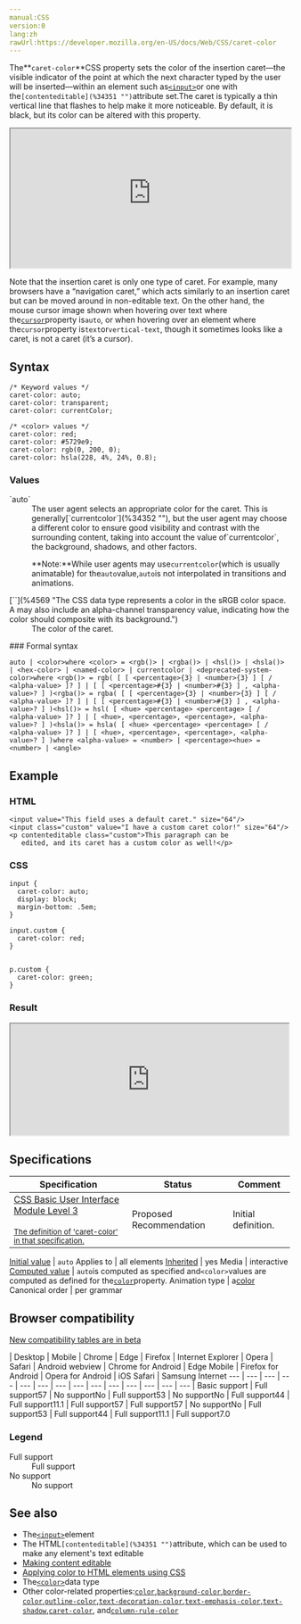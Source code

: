 ```yaml
---
manual:CSS
version:0
lang:zh
rawUrl:https://developer.mozilla.org/en-US/docs/Web/CSS/caret-color
---
```






The**`caret-color`**CSS property sets the color of the insertion caret—the visible indicator of the point at which the next character typed by the user will be inserted—within an element such as[`<input>`](%17158 "The HTML <input> element is used to create interactive controls for web-based forms in order to accept data from the user.")or one with the`[contenteditable](%34351 "")`attribute set.The caret is typically a thin vertical line that flashes to help make it more noticeable. By default, it is black, but its color can be altered with this property.

<iframe src='https://interactive-examples.mdn.mozilla.net/pages/css/caret-color.html' width='100%' height='250'></iframe>


Note that the insertion caret is only one type of caret. For example, many browsers have a “navigation caret,” which acts similarly to an insertion caret but can be moved around in non-editable text. On the other hand, the mouse cursor image shown when hovering over text where the[`cursor`](%33487 "The cursor CSS property specifies which mouse cursor to display when the mouse pointer is over an element.")property is`auto`, or when hovering over an element where the`cursor`property is`text`or`vertical-text`, though it sometimes looks like a caret, is not a caret (it’s a cursor).


## Syntax<a name="Syntax"></a>

```
/* Keyword values */
caret-color: auto;
caret-color: transparent;
caret-color: currentColor;

/* <color> values */
caret-color: red;
caret-color: #5729e9;
caret-color: rgb(0, 200, 0);
caret-color: hsla(228, 4%, 24%, 0.8);
```

### Values<a name="Values"></a>
<dl><dt id=''>`auto`</dt><dd>The user agent selects an appropriate color for the caret. This is generally[`currentcolor`](%34352 ""), but the user agent may choose a different color to ensure good visibility and contrast with the surrounding content, taking into account the value of`currentcolor`, the background, shadows, and other factors.

**Note:**While user agents may use`currentcolor`(which is usually animatable) for the`auto`value,`auto`is not interpolated in transitions and animations.


</dd><dt id=''>[`<color>`](%4569 "The <color> CSS data type represents a color in the sRGB color space. A <color> may also include an alpha-channel transparency value, indicating how the color should composite with its background.")</dt><dd>The color of the caret.</dd></dl>
### Formal syntax<a name="Formal_syntax"></a>

```
auto | <color>where <color> = <rgb()> | <rgba()> | <hsl()> | <hsla()> | <hex-color> | <named-color> | currentcolor | <deprecated-system-color>where <rgb()> = rgb( [ [ <percentage>{3} | <number>{3} ] [ / <alpha-value> ]? ] | [ [ <percentage>#{3} | <number>#{3} ] , <alpha-value>? ] )<rgba()> = rgba( [ [ <percentage>{3} | <number>{3} ] [ / <alpha-value> ]? ] | [ [ <percentage>#{3} | <number>#{3} ] , <alpha-value>? ] )<hsl()> = hsl( [ <hue> <percentage> <percentage> [ / <alpha-value> ]? ] | [ <hue>, <percentage>, <percentage>, <alpha-value>? ] )<hsla()> = hsla( [ <hue> <percentage> <percentage> [ / <alpha-value> ]? ] | [ <hue>, <percentage>, <percentage>, <alpha-value>? ] )where <alpha-value> = <number> | <percentage><hue> = <number> | <angle>
```

## Example<a name="Example"></a>

### HTML<a name="HTML"></a>

```
<input value="This field uses a default caret." size="64"/>
<input class="custom" value="I have a custom caret color!" size="64"/>
<p contenteditable class="custom">This paragraph can be
   edited, and its caret has a custom color as well!</p>
```

### CSS<a name="CSS"></a>

```
input {
  caret-color: auto;
  display: block;
  margin-bottom: .5em;
}

input.custom {
  caret-color: red;
}


p.custom {
  caret-color: green;
}
```

### Result<a name="Result"></a>


<iframe src='https://mdn.mozillademos.org/en-US/docs/Web/CSS/caret-color$samples/Example?revision=1362662' width='500' height='200'></iframe>



## Specifications<a name="Specifications"></a>

Specification | Status | Comment 
 ---  |  ---  |  ---  | 
[CSS Basic User Interface Module Level 3<br></br><small>The definition of &#39;caret-color&#39; in that specification.</small>](%29327 "") | Proposed Recommendation | Initial definition. 


[Initial value](%28552 "") | `auto` 
Applies to | all elements 
[Inherited](%28555 "") | yes 
Media | interactive 
[Computed value](%28556 "") | `auto`is computed as specified and`<color>`values are computed as defined for the[`color`](%28820 "The color CSS property sets the foreground color value of an element's text content and text decorations. It also sets the currentcolor value, which may be used as an indirect value on other properties, and is the default for other color properties, such as border-color.")property. 
Animation type | a[color](%28651 "Values of the <color> CSS data type are interpolated on each of their red, green, blue components, each handled as a real, floating-point number. Note that interpolation of colors happens in the alpha-premultiplied sRGBA color space to prevent unexpected grey colors to appear.") 
Canonical order | per grammar 


## Browser compatibility<a name="Browser_compatibility"></a>




[New compatibility tables are in beta<i></i>](%3360 "")

 | <abbr>Desktop<i></i></abbr> | <abbr>Mobile<i></i></abbr> 
 | <abbr>Chrome<i></i></abbr> | <abbr>Edge<i></i></abbr> | <abbr>Firefox<i></i></abbr> | <abbr>Internet Explorer<i></i></abbr> | <abbr>Opera<i></i></abbr> | <abbr>Safari<i></i></abbr> | <abbr>Android webview<i></i></abbr> | <abbr>Chrome for Android<i></i></abbr> | <abbr>Edge Mobile<i></i></abbr> | <abbr>Firefox for Android<i></i></abbr> | <abbr>Opera for Android<i></i></abbr> | <abbr>iOS Safari<i></i></abbr> | <abbr>Samsung Internet<i></i></abbr> 
 ---  |  ---  |  ---  |  ---  |  ---  |  ---  |  ---  |  ---  |  ---  |  ---  |  ---  |  ---  |  ---  |  ---  | 
Basic support | <abbr>Full support</abbr>57 | <abbr>No support</abbr>No | <abbr>Full support</abbr>53 | <abbr>No support</abbr>No | <abbr>Full support</abbr>44 | <abbr>Full support</abbr>11.1 | <abbr>Full support</abbr>57 | <abbr>Full support</abbr>57 | <abbr>No support</abbr>No | <abbr>Full support</abbr>53 | <abbr>Full support</abbr>44 | <abbr>Full support</abbr>11.1 | <abbr>Full support</abbr>7.0 


### Legend<a name="Legend"></a>
<dl><dt id=''><abbr>Full support</abbr></dt><dd>Full support</dd><dt id=''><abbr>No support</abbr></dt><dd>No support</dd></dl>










## See also<a name="See_also"></a>

* The[`<input>`](%17158 "The HTML <input> element is used to create interactive controls for web-based forms in order to accept data from the user.")element
* The HTML`[contenteditable](%34351 "")`attribute, which can be used to make any element&#39;s text editable
* [Making content editable](%34353 "")
* [Applying color to HTML elements using CSS](%29268 "")
* The[`<color>`](%4569 "The <color> CSS data type represents a color in the sRGB color space. A <color> may also include an alpha-channel transparency value, indicating how the color should composite with its background.")data type
* Other color-related properties:[`color`](%28820 "The color CSS property sets the foreground color value of an element's text content and text decorations. It also sets the currentcolor value, which may be used as an indirect value on other properties, and is the default for other color properties, such as border-color."),[`background-color`](%29451 "The background-color CSS property sets the background color of an element."),[`border-color`](%28869 "The border-color CSS property is a shorthand property for setting the colors on all four sides of an element's border."),[`outline-color`](%29455 "The outline-color CSS property sets the color of an element's outline."),[`text-decoration-color`](%29456 "The text-decoration-color CSS property sets the color of the decorative additions to text that are specified by text-decoration-line; these include underlines and overlines, strikethroughs, and wavy lines like those typically used to indicate content is misspelled (for example). The specified color applies to all such decorative lines in the scope of the property's value."),[`text-emphasis-color`](%29457 "The text-emphasis-color CSS property defines the color used to draw emphasis marks on text being rendered in the HTML document. This value can also be set and reset using the text-emphasis shorthand."),[`text-shadow`](%29458 "The text-shadow CSS property adds shadows to text. It accepts a comma-separated list of shadows to be applied to the text and any of its decorations."),[`caret-color`](%29459 "The caret-color CSS property sets the color of the insertion caret—the visible indicator of the point at which the next character typed by the user will be inserted—within an element such as <input> or one with the contenteditable attribute set."), and[`column-rule-color`](%29460 "The column-rule-color CSS property sets the color of the rule (line) drawn between columns in a multi-column layout.")



